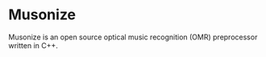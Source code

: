 # Musonize

Musonize is an open source optical music recognition (OMR) preprocessor written in C++.
